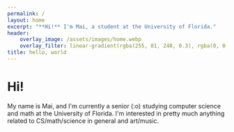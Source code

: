 ```yaml
---
permalink: /
layout: home
excerpt: "**Hi!** I'm Mai, a student at the University of Florida."
header:
    overlay_image: /assets/images/home.webp
    overlay_filter: linear-gradient(rgba(255, 81, 248, 0.3), rgba(0, 0, 255, 0.3))
title: hello, world
---
```

# Hi!

My name is Mai, and I'm currently a senior (:o) studying computer science and math at the University of Florida. I'm interested in pretty much anything related to CS/math/science in general and art/music.